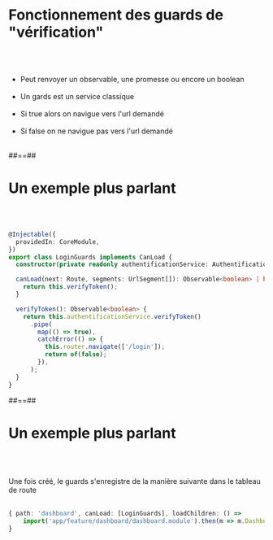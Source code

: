 <!-- .slide: class="sfeir-basic-slide" -->
# Fonctionnement des guards de "vérification"
<br><br>
<ul>
    <li>Peut renvoyer un observable, une promesse ou encore un boolean</li><br>
    <li>Un gards est un service classique</li><br>
    <li>Si true alors on navigue vers l'url demandé</li><br>
    <li>Si false on ne navigue pas vers l'url demandé</li><br>
</ul>

##==##

<!-- .slide: class="sfeir-basic-slide with-code" -->
# Un exemple plus parlant
<br><br>
```typescript
@Injectable({
  providedIn: CoreModule,
})
export class LoginGuards implements CanLoad {
  constructor(private readonly authentificationService: AuthentificationService, private readonly router: Router) {}

  canLoad(next: Route, segments: UrlSegment[]): Observable<boolean> | boolean {
    return this.verifyToken();
  }

  verifyToken(): Observable<boolean> {
    return this.authentificationService.verifyToken()
      .pipe(
        map(() => true),
        catchError(() => {
          this.router.navigate(['/login']);
          return of(false);
        }),
      );
  }
}
```
<!-- .element: class="big-code" -->

##==##

<!-- .slide: class="sfeir-basic-slide with-code" -->
# Un exemple plus parlant
<br><br><br>
Une fois créé, le guards s'enregistre de la manière suivante dans le tableau de route
<br><br>
```typescript
{ path: 'dashboard', canLoad: [LoginGuards], loadChildren: () =>
    import('app/feature/dashboard/dashboard.module').then(m => m.DashboardModule)
}
```
<!-- .element: class="big-code" -->
